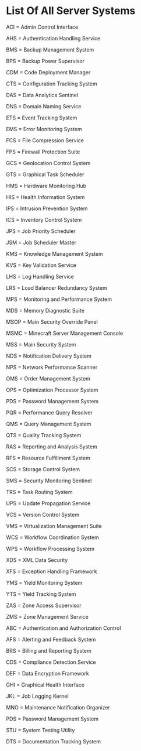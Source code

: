# List Of All Server Systems

ACI = Admin Control Interface

AHS = Authentication Handling Service

BMS = Backup Management System

BPS = Backup Power Supervisor

CDM = Code Deployment Manager

CTS = Configuration Tracking System

DAS = Data Analytics Sentinel

DNS = Domain Naming Service

ETS = Event Tracking System

EMS = Error Monitoring System

FCS = File Compression Service

FPS = Firewall Protection Suite

GCS = Geolocation Control System

GTS = Graphical Task Scheduler

HMS = Hardware Monitoring Hub

HIS = Health Information System

IPS = Intrusion Prevention System

ICS = Inventory Control System

JPS = Job Priority Scheduler

JSM = Job Scheduler Master

KMS = Knowledge Management System

KVS = Key Validation Service

LHS = Log Handling Service

LRS = Load Balancer Redundancy System

MPS = Monitoring and Performance System

MDS = Memory Diagnostic Suite

MSOP = Main Security Override Panel

MSMC = Minecraft Server Management Console

MSS = Main Security System

NDS = Notification Delivery System

NPS = Network Performance Scanner

OMS = Order Management System

OPS = Optimization Processor System

PDS = Password Management System

PQR = Performance Query Resolver

QMS = Query Management System

QTS = Quality Tracking System

RAS = Reporting and Analysis System

RFS = Resource Fulfillment System

SCS = Storage Control System

SMS = Security Monitoring Sentinel

TRS = Task Routing System

UPS = Update Propagation Service

VCS = Version Control System

VMS = Virtualization Management Suite

WCS = Workflow Coordination System

WPS = Workflow Processing System

XDS = XML Data Security

XFS = Exception Handling Framework

YMS = Yield Monitoring System

YTS = Yield Tracking System

ZAS = Zone Access Supervisor

ZMS = Zone Management Service

ABC = Authentication and Authorization Control

AFS = Alerting and Feedback System

BRS = Billing and Reporting System

CDS = Compliance Detection Service

DEF = Data Encryption Framework

GHI = Graphical Health Interface

JKL = Job Logging Kernel

MNO = Maintenance Notification Organizer

PDS = Password Management System

STU = System Testing Utility

DTS = Documentation Tracking System
